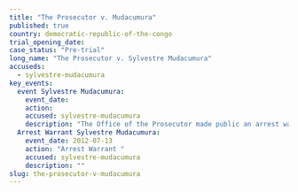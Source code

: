 ```yaml
---
title: "The Prosecutor v. Mudacumura"
published: true
country: democratic-republic-of-the-congo
trial_opening_date:
case_status: "Pre-trial"
long_name: "The Prosecutor v. Sylvestre Mudacumura"
accuseds:
  - sylvestre-mudacumura
key_events:
  event Sylvestre Mudacumura:
    event_date:
    action:
    accused: sylvestre-mudacumura
    description: "The Office of the Prosecutor made public an arrest warrant for Mudacumura on July 13, 2012. Accused remains [at-large](http://allafrica.com/stories/201504151814.html)."
  Arrest Warrant Sylvestre Mudacumura:
    event_date: 2012-07-13
    action: "Arrest Warrant "
    accused: sylvestre-mudacumura
    description: ""
slug: the-prosecutor-v-mudacumura
---
```

